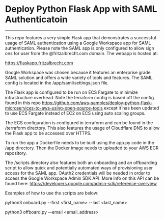 # Deploy Python Flask App with SAML Authenticatoin
---

This repo features a very simple Flask app that demonstrates a successful usage of SAML authentication using a Google Workspace app for SAML authentication. Please note the SAML app is only configured to allow sign ons for user from the @fritzalbrecht.com domain. The webapp is hosted at:

https://flaskapp.fritzalbrecht.com

Google Workspace was chosen because it features an enterprise grade SAML solution and offers a wide variety of tools and features. The SAML config is located in the /app/saml/settings.json file.

The Flask app is configured to be run on ECS Fargate to minimize infrastructure overhead. Note the terraform config is based off the config found in this repo https://github.com/aws-samples/deploy-python-flask-microservices-to-aws-using-open-source-tools except it has been updated to use ECS Fargate instead of EC2 on ECS using auto scaling groups.

The ECS configuration is configured in terraform and can be found in the /terraform directory. This also features the usage of Cloudflare DNS to allow the Flask app to be accessed over HTTPS.

To run the app a Dockerfile needs to be built using the app.py code in the /app directory. Then the Docker image needs to uploaded to your AWS ECR repository.

The /scripts directory also features both an onboarding and an offboarding script to allow quick and potentially automated ways of provisioning user access for the SAML app. OAuth2 credentials will be needed in order to access the Google Workspace Admin SDK API. More info on this API can be found here: https://developers.google.com/admin-sdk/reference-overview

Examples of how to use the scripts are below:

python3 onboard.py --first <first_name> --last <last_name>

python3 offboard.py --email <email_address>

